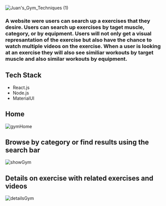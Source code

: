 ![Juan's_Gym_Techniques (1)](https://user-images.githubusercontent.com/94949664/174949477-b603f2a1-b143-4769-9c4a-afba70d5a21a.png)

### A website were users can search up a exercises that they desire. Users can search up exercises by taget muscle, category, or by equipment. Users will not only get a visual represantation of the exercise but also have the chance to watch multiple videos on the exercise. When a user is looking at an exercise they will also see similiar workouts by target muscle and also similar workouts by equipment.

## Tech Stack
- React.js
- Node.js
- MaterialUI

## Home
![gymHome](https://user-images.githubusercontent.com/94949664/174951862-94928090-bfdf-407a-aa35-5fb132ce5722.gif)

## Browse by category or find results using the search bar
![showGym](https://user-images.githubusercontent.com/94949664/174951005-1a6bf61b-80c1-41ac-b2b7-3297dbfb8e2a.gif)

## Details on exercise with related exercises and videos
![detailsGym](https://user-images.githubusercontent.com/94949664/174951686-97d04db1-9c9c-426b-936d-69cd54693739.gif)
